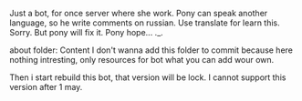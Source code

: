 Just a bot, for once server where she work.
Pony can speak another language, so he write comments on russian. Use translate for learn this. Sorry.
But pony will fix it. Pony hope... ._.

about folder: Content
I don't wanna add this folder to commit because here nothing intresting, only resources for bot what you can add wour own. 

Then i start rebuild this bot, that version will be lock.
I cannot support this version after 1 may.